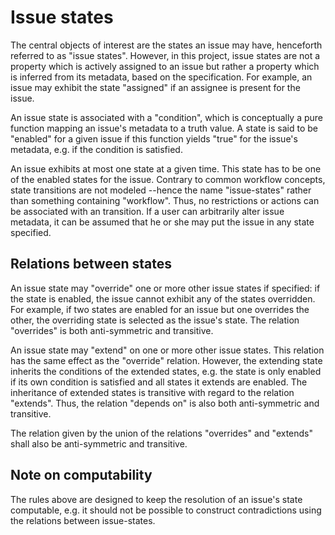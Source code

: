# Issue states

The central objects of interest are the states an issue may have, henceforth
referred to as "issue states". However, in this project, issue states are not
a property which is actively assigned to an issue but rather a property which is
inferred from its metadata, based on the specification. For example, an issue
may exhibit the state "assigned" if an assignee is present for the issue.

An issue state is associated with a "condition", which is conceptually a pure
function mapping an issue's metadata to a truth value. A state is said to be
"enabled" for a given issue if this function yields "true" for the issue's
metadata, e.g. if the condition is satisfied.

An issue exhibits at most one state at a given time. This state has to be one of
the enabled states for the issue. Contrary to common workflow concepts, state
transitions are not modeled --hence the name "issue-states" rather than
something containing "workflow". Thus, no restrictions or actions can be
associated with an transition. If a user can arbitrarily alter issue metadata,
it can be assumed that he or she may put the issue in any state specified.


## Relations between states

An issue state may "override" one or more other issue states if specified:
if the state is enabled, the issue cannot exhibit any of the states overridden.
For example, if two states are enabled for an issue but one overrides the other,
the overriding state is selected as the issue's state. The relation "overrides"
is both anti-symmetric and transitive.

An issue state may "extend" on one or more other issue states. This relation
has the same effect as the "override" relation. However, the extending state
inherits the conditions of the extended states, e.g. the state is only enabled
if its own condition is satisfied and all states it extends are enabled. The
inheritance of extended states is transitive with regard to the relation
"extends". Thus, the relation "depends on" is also both anti-symmetric and
transitive.

The relation given by the union of the relations "overrides" and "extends" shall
also be anti-symmetric and transitive.


## Note on computability

The rules above are designed to keep the resolution of an issue's state
computable, e.g. it should not be possible to construct contradictions using the
relations between issue-states.

